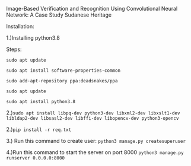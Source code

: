 Image-Based Verification and Recognition Using Convolutional Neural Network: A Case Study Sudanese Heritage   

Installation:

1.)Installing python3.8

Steps:

`sudo apt update`

`sudo apt install software-properties-common`

`sudo add-apt-repository ppa:deadsnakes/ppa`

`sudo apt update`

`sudo apt install python3.8`


2.)`sudo apt install libpq-dev python3-dev libxml2-dev libxslt1-dev libldap2-dev libsasl2-dev libffi-dev libopencv-dev python3-opencv`


2.)`pip install -r req.txt`


3.) Run this command to create user:
`python3 manage.py createsuperuser`


4.)Run this command to start the server on port 8000
`python3 manage.py runserver 0.0.0.0:8000`
